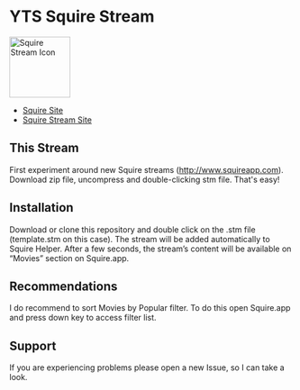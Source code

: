 # YTS Squire Stream

<img src="https://s3.amazonaws.com/Squire_Contents/sites+resources/github+streamers/stream_icon.png" width="108" height="108" alt="Squire Stream Icon"/>

- [Squire Site](http://www.squireapp.com)
- [Squire Stream Site](http://squireapp.com/streams/)

## This Stream
First experiment around new Squire streams (http://www.squireapp.com). Download zip file, uncompress and double-clicking stm file. That's easy!

## Installation
Download or clone this repository and double click on the .stm file (template.stm on this case). The stream will be added automatically to Squire Helper. After a few seconds, the stream’s content will be available on “Movies” section on Squire.app.

## Recommendations
I do recommend to sort Movies by Popular filter. To do this open Squire.app and press down key to access filter list.

## Support
If you are experiencing problems please open a new Issue, so I can take a look.
